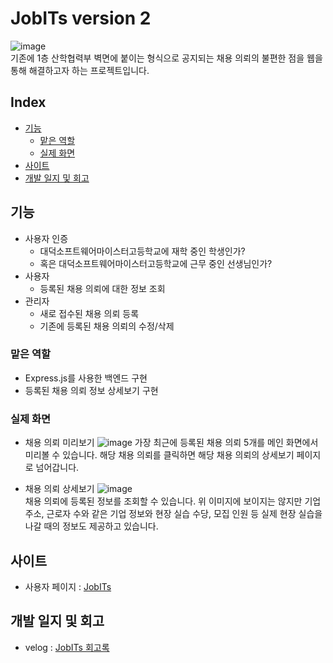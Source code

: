 # JobITs version 2

![image](https://user-images.githubusercontent.com/51042546/115099431-b6629680-9f70-11eb-848c-b4f3844f5be1.png)  
기존에 1층 산학협력부 벽면에 붙이는 형식으로 공지되는 채용 의뢰의 불편한 점을 웹을 통해 해결하고자 하는 프로젝트입니다.

## Index
- [기능](#기능)
  - [맡은 역할](#맡은-역할)
  - [실제 화면](#실제-화면)
- [사이트](#사이트)
- [개발 일지 및 회고](#개발-일지-및-회고)

## 기능
- 사용자 인증
  - 대덕소프트웨어마이스터고등학교에 재학 중인 학생인가?
  - 혹은 대덕소프트웨어마이스터고등학교에 근무 중인 선생님인가?
- 사용자
  - 등록된 채용 의뢰에 대한 정보 조회
- 관리자
  - 새로 접수된 채용 의뢰 등록
  - 기존에 등록된 채용 의뢰의 수정/삭제

### 맡은 역할
  - Express.js를 사용한 백엔드 구현
  - 등록된 채용 의뢰 정보 상세보기 구현

### 실제 화면
- 채용 의뢰 미리보기
![image](https://user-images.githubusercontent.com/51042546/115127932-507c1a80-a015-11eb-8c17-d09300f407e6.png)
가장 최근에 등록된 채용 의뢰 5개를 메인 화면에서 미리볼 수 있습니다. 해당 채용 의뢰를 클릭하면 해당 채용 의뢰의 상세보기 페이지로 넘어갑니다.

- 채용 의뢰 상세보기
![image](https://user-images.githubusercontent.com/51042546/115128369-6939ff80-a018-11eb-864e-669a29ff4dc9.png)  
채용 의뢰에 등록된 정보를 조회할 수 있습니다. 위 이미지에 보이지는 않지만 기업 주소, 근로자 수와 같은 기업 정보와 현장 실습 수당, 모집 인원 등 실제 현장 실습을 나갈 때의 정보도 제공하고 있습니다.

## 사이트
  
- 사용자 페이지 : <a href="https://dsm-jobits.com/" target="_blank">JobITs</a>

## 개발 일지 및 회고

- velog : <a href="https://velog.io/@shin0805/series/JobITs-%ED%9A%8C%EA%B3%A0%EB%A1%9D" target="_blank">JobITs 회고록</a>
